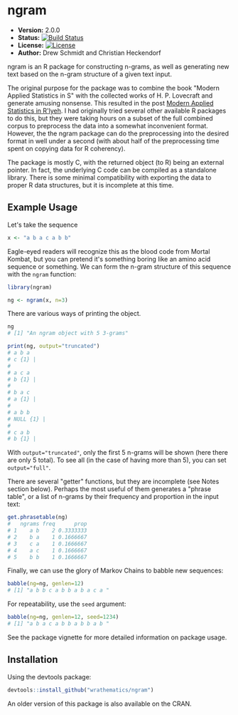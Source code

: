 # ngram

* **Version:** 2.0.0
* **Status:** [![Build Status](https://travis-ci.org/wrathematics/ngram.png)](https://travis-ci.org/wrathematics/ngram)
* **License:** [![License](http://img.shields.io/badge/license-BSD%202--Clause-orange.svg?style=flat)](http://opensource.org/licenses/BSD-2-Clause)
* **Author:** Drew Schmidt and Christian Heckendorf


ngram is an R package for constructing n-grams, as well as generating 
new text based on the n-gram structure of a given text input.

The original purpose for the package was to combine the book
"Modern Applied Statistics in S" with the collected works of H. P.
Lovecraft and generate amusing nonsense.  This resulted in the post
[Modern Applied Statistics in R'lyeh](http://librestats.com/2014/07/01/modern-applied-statistics-in-rlyeh/).
I had originally tried several other available R packages to do this,
but they were taking hours on a subset of the full combined corpus 
to preprocess the data into a somewhat inconvenient format.  However,
the the ngram package can do the preprocessing into the desired
format in well under a second (with about half of the preprocessing
time spent on copying data for R coherency).

The package is mostly C, with the returned object (to R) being an
external pointer.  In fact, the underlying C code can be compiled
as a standalone library.  There is some minimal compatibility
with exporting the data to proper R data structures, but it is 
incomplete at this time.



## Example Usage

Let's take the sequence

```r
x <- "a b a c a b b"
```

Eagle-eyed readers will recognize this as the blood code from
Mortal Kombat, but you can pretend it's something boring like an 
amino acid sequence or something.  We can form the n-gram structure
of this sequence with the `ngram` function:

```r
library(ngram)

ng <- ngram(x, n=3)
```

There are various ways of printing the object.

```r
ng
# [1] "An ngram object with 5 3-grams"

print(ng, output="truncated")
# a b a 
# c {1} | 
# 
# a c a 
# b {1} | 
# 
# b a c 
# a {1} | 
# 
# a b b 
# NULL {1} | 
# 
# c a b 
# b {1} | 
```

With `output="truncated"`, only the first 5 n-grams will be shown
(here there are only 5 total).  To see all (in the case of having
more than 5), you can set `output="full"`.

There are several "getter" functions, but they are incomplete (see
Notes section below).  Perhaps the most useful of them generates a
"phrase table", or a list of n-grams by their frequency and
proportion in the input text:

```r
get.phrasetable(ng)
#   ngrams freq      prop
# 1    a b    2 0.3333333
# 2    b a    1 0.1666667
# 3    c a    1 0.1666667
# 4    a c    1 0.1666667
# 5    b b    1 0.1666667
```

Finally, we can use the glory of Markov Chains to babble new
sequences:

```r
babble(ng=ng, genlen=12)
# [1] "a b b c a b b a b a c a "
```

For repeatability, use the `seed` argument:

```r
babble(ng=ng, genlen=12, seed=1234)
# [1] "a b a c a b b a b b a b "
```

See the package vignette for more detailed information on package
usage.



## Installation

Using the devtools package: 

```r
devtools::install_github("wrathematics/ngram")
```

An older version of this package is also available on the CRAN.
